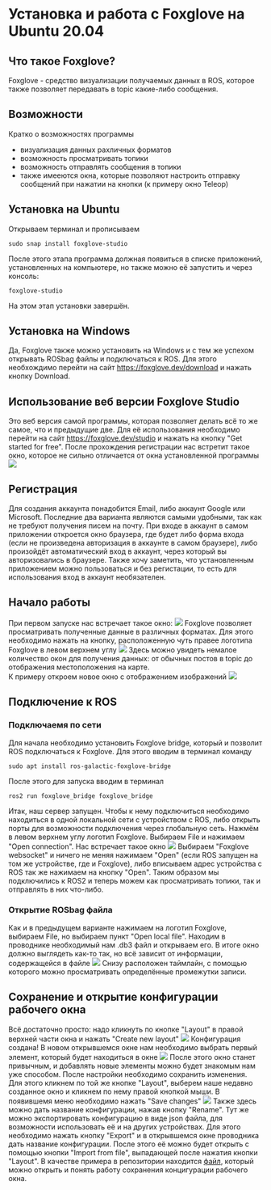# Установка и работа с Foxglove на Ubuntu 20.04
## Что такое Foxglove?
Foxglove - средство визуализации получаемых данных в ROS, которое также позволяет передавать в topic какие-либо сообщения.
## Возможности
Кратко о возможностях программы
* визуализация данных рахличных форматов
* возможность просматривать топики
* возможность отправлять сообщения в топики
* также имееются окна, которые позволяют настроить отправку сообщений при нажатии на кнопки (к примеру окно Teleop)
## Установка на Ubuntu
Открываем терминал и прописываем
```
sudo snap install foxglove-studio
```
После этого этапа программа должная появиться в списке приложений, установленных на компьютере, но также можно её запустить и через консоль:
```
foxglove-studio
```
На этом этап установки завершён.
## Установка на Windows
Да, Foxglove также можно установить на Windows и с тем же успехом открывать ROSbag файлы и подключаться к ROS. 
Для этого необхождимо перейти на сайт https://foxglove.dev/download и нажать кнопку Download.
## Использование веб версии Foxglove Studio 
Это веб версия самой программы, которая позволяет делать всё то же самое, что и предыдущие две.
Для её использования необходимо перейти на сайт https://foxglove.dev/studio и нажать на кнопку "Get started for free". После прохождения регистрации нас встретит такое окно, которое не сильно отличается от окна установленной программы
![](images/foxglove_studio.png)
## Регистрация
Для создания аккаунта понадобится Email, либо аккаунт Google или Microsoft. Последние два варианта являются самыми удобными, так как не требуют получения писем на почту.
При входе в аккаунт в самом приложении откроется окно браузера, где будет либо форма входа (если не произведена авторизация в аккаунте в самом браузере), либо произойдёт автоматический вход в аккаунт, через который вы авторизовались в браузере.
Также хочу заметить, что установленным приложением можно пользоваться и без регистации, то есть для использования вход в аккаунт необязателен.
## Начало работы
При первом запуске нас встречает такое окно:
![](images/main_window.png)
Foxglove позволяет просматривать полученные данные в различных форматах. Для этого необходимо нажать на кнопку, расположенную чуть правее логотипа Foxglove в левом верхнем углу
![](images/windows.png)
Здесь можно увидеть немалое количество окон для получения данных: от обычных постов в topic до отображения местоположения на карте.  
К примеру откроем новое окно с отображением изображений
![](images/open_image_window.png)
## Подключение к ROS
### Подключаемя по сети
Для начала необходимо установить Foxglove bridge, который и позволит ROS подключаться к Foxglove. Для этого вводим в терминал команду
```
sudo apt install ros-galactic-foxglove-bridge
```
После этого для запуска вводим в терминал
```
ros2 run foxglove_bridge foxglove_bridge
```
Итак, наш сервер запущен. Чтобы к нему подключиться необходимо находиться в одной локальной сети с устройством с ROS, либо открыть порты для возможности подключения через глобальную сеть. Нажмём в левом верхнем углу логотип Foxglove. Выбираем File и нажимаем "Open connection". Нас встречает такое окно
![](images/open_connection.png)
Выбираем "Foxglove websocket" и ничего не меняя нажимаем "Open" (если ROS запущен на том же устройстве, где и Foxglove), либо вписываем адрес устройства с ROS так же нажимаем на кнопку "Open". Таким образом мы подключились к ROS2 и теперь можем как просматривать топики, так и отправлять в них что-либо.
### Открытие ROSbag файла
Как и в предыдущем варианте нажимаем на логотип Foxglove, выбираем File, но выбираем пункт "Open local file". Находим в проводнике необходимый нам .db3 файл и открываем его. В итоге окно должно выглядеть как-то так, но всё зависит от информации, содержащейся в файле
![](images/file.png)
Снизу расположен таймлайн, с помощью которого можно просматривать определённые промежутки записи.
## Сохранение и открытие конфигурации рабочего окна
Всё достаточно просто: надо кликнуть по кнопке "Layout" в правой верхней части окна и нажать "Create new layout"
![](images/save_1.png)
Конфигурация создана! В новом открывшемся окне нам необходимо выбрать первый элемент, который будет находиться в окне
![](images/save_2.png)
После этого окно станет привычным, и добавлять новые элементы можно будет знакомым нам уже способом.
После настройки необходимо сохранить изменения. Для этого кликнем по той же кнопке "Layout", выберем наше недавно созданное окно и кликнем по нему правой кнопкой мыши. В появившемя меню необходимо нажать "Save changes"
![](images/save_3.png)
Также здесь можно дать название конфигурации, нажав кнопку "Rename".
Тут же можно экспортировать конфигурацию в виде json файла, для возможности использовать её и на других устройствах. Для этого необходимо нажать кнопку "Export" и в открывшемся окне проводника дать название конфигурации. После этого её можно будет открыть с помощью кнопки "Import from file", выпадающей после нажатия кнопки "Layout".
В качестве примера в репозитории находится [файл](example.json), который можно открыть и понять работу сохранения концигурации рабочего окна.